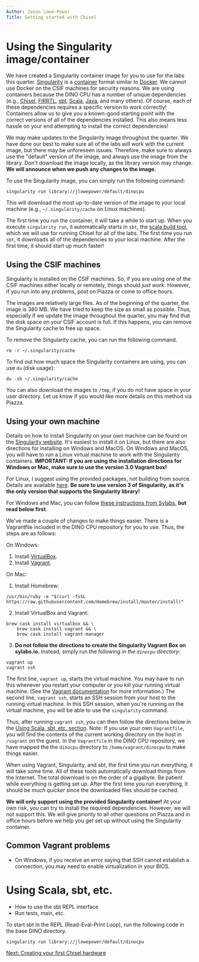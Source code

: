 ```yaml
---
Author: Jason Lowe-Power
Title: Getting started with Chisel
---
```


# Using the Singularity image/container

We have created a Singularity container image for you to use for the labs this quarter.
[Singularity](https://www.sylabs.io/singularity/) is a [container](https://linuxcontainers.org/) format similar to [Docker](https://www.docker.com/).
We cannot use Docker on the CSIF machines for security reasons.
We are using containers because the DINO CPU has a number of unique dependencies (e.g., [Chisel](https://chisel.eecs.berkeley.edu/), [FIRRTL](https://bar.eecs.berkeley.edu/projects/firrtl.html), [sbt](https://www.scala-sbt.org/), [Scala](https://www.scala-lang.org/), [Java](https://www.java.com/en/), and many others).
Of course, each of these dependencies requires a specific version to work correctly!
Containers allow us to give you a known-good starting point with the correct versions of all of the dependencies installed.
This also means less hassle on your end attempting to install the correct dependencies!

We may make updates to the Singularity image throughout the quarter.
We have done our best to make sure all of the labs will work with the current image, but there may be unforeseen issues.
Therefore, make sure to always use the "default" version of the image, and always use the image from the library.
Don't download the image locally, as the library version may change.
**We will announce when we push any changes to the image.**

To use the Singularity image, you can simply run the following command:

```
singularity run library://jlowepower/default/dinocpu
```

This will download the most up-to-date version of the image to your local machine (e.g., `~/.singularity/cache` on Linux machines).

The first time you run the container, it will take a while to start up.
When you execute `singularity run`, it automatically starts in `sbt`, the [scala build tool](https://www.scala-sbt.org/), which we will use for running Chisel for all of the labs.
The first time you run `sbt`, it downloads all of the dependencies to your local machine.
After the first time, it should start up much faster!

## Using the CSIF machines

Singularity is installed on the CSIF machines.
So, if you are using one of the CSIF machines either locally or remotely, things should *just work*.
However, if you run into any problems, post on Piazza or come to office hours.

The images are relatively large files.
As of the beginning of the quarter, the image is 380 MB.
We have tried to keep the size as small as possible.
Thus, especially if we update the image throughout the quarter, you may find that the disk space on your CSIF account is full.
If this happens, you can remove the Singularity cache to free up space.

To remove the Singularity cache, you can run the following command.

```
rm -r ~/.singularity/cache
```

To find out how much space the Singularity containers are using, you can use `du` (disk usage):

```
du -sh ~/.singularity/cache
```

You can also download the images to `/tmp`, if you do not have space in your user directory.
Let us know if you would like more details on this method via Piazza.

## Using your own machine

Details on how to install Singularity on your own machine can be found on the [Singularity website](https://www.sylabs.io/guides/3.0/user-guide/installation.html).
It's easiest to install it on Linux, but there are also directions for installing on Windows and MacOS.
On Windows and MacOS, you will have to run a Linux virtual machine to work with the Singularity containers.
**IMPORTANT: If you are using the installation directions for Windows or Mac, make sure to use the version 3.0 Vagrant box!**

For Linux, I suggest using the provided packages, not building from source.
Details are available [here](https://www.sylabs.io/guides/3.0/user-guide/installation.html#install-the-debian-ubuntu-package-using-apt).
**Be sure to use version 3 of Singularity, as it's the only version that supports the Singularity library!**

For Windows and Mac, you can follow [these instructions from Sylabs](https://www.sylabs.io/guides/3.0/user-guide/installation.html#install-on-windows-or-mac), **but read below first**.

We've made a couple of changes to make things easier.
There is a Vagrantfile included in the DINO CPU repository for you to use.
Thus, the steps are as follows:

On Windows:
1) Install [VirtualBox](https://www.virtualbox.org/wiki/Downloads).
2) Install [Vagrant](https://www.vagrantup.com/downloads.html).

On Mac:
1) Install Homebrew:
```
/usr/bin/ruby -e "$(curl -fsSL https://raw.githubusercontent.com/Homebrew/install/master/install)"
```
2) Install VirtualBox and Vagrant:
```
brew cask install virtualbox && \
    brew cask install vagrant && \
    brew cask install vagrant-manager
```
3) **Do not follow the directions to create the Singularity Vagrant Box on sylabs.io.** Instead, simply run the following *in the `dinocpu` directory*:
```
vagrant up
vagrant ssh
```

The first line, `vagrant up`, starts the virtual machine.
You may have to run this whenever you restart your computer or you kill your running virtual machine.
(See the [Vagrant documentation](https://www.vagrantup.com/docs/) for more information.)
The second line, `vagrant ssh`, starts an SSH session from your host to the running virtual machine.
In this SSH session, when you're running on the virtual machine, you will be able to use the `singularity` command.

Thus, after running `vagrant ssh`, you can then follow the directions below in the [Using Scala, sbt, etc. section](#using-scala-sbt-etc).
Note: If you use your own `Vagrantfile`, you will find the contents of the current working directory on the host in `/vagrant` on the guest.
In the `Vagrantfile` in the DINO CPU repository, we have mapped the the `dinocpu` directory to `/home/vagrant/dinocpu` to make things easier.

When using Vagrant, Singularity, and sbt, the first time you run everything, it will take some time.
All of these tools automatically download things from the Internet.
The total download is on the order of a gigabyte.
Be patient while everything is getting set up.
After the first time you run everything, it should be *much quicker* since the downloaded files should be cached.

**We will only support using the provided Singularity container!**
At your own risk, you can try to install the required dependencies.
However, we will not support this.
We will give priority to all other questions on Piazza and in office hours before we help you get set up without using the Singularity container.

## Common Vagrant problems

- On Windows, if you receive an error saying that SSH cannot establish a connection, you may need to enable virtualization in your BIOS.

# Using Scala, sbt, etc.

- How to use the sbt REPL interface
- Run tests, main, etc.

To start sbt in the REPL (Read-Eval-Print Loop), run the following code in the base DINO directory.

```
singularity run library://jlowepower/default/dinocpu
```

[Next: Creating your first Chisel hardware](first-hardware.md)
